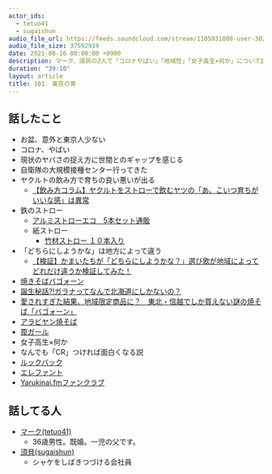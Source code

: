 ```yaml
---
actor_ids:
  - tetuo41
  - sugaishun
audio_file_url: https://feeds.soundcloud.com/stream/1105931008-user-302747142-yarukinai-101-2021-08-16.mp3
audio_file_size: 37592919
date: 2021-08-16 00:00:00 +0900
description: マーク、須貝の2人で「コロナやばい」「地域性」「女子高生×何か」について話しました。
duration: "39:10"
layout: article
title: 101. 東京の男
---
```


## 話したこと
- お盆、意外と東京人少ない
- コロナ、やばい
- 現状のヤバさの捉え方に世間とのギャップを感じる
- 自衛隊の大規模接種センター行ってきた
- ヤクルトの飲み方で育ちの良い悪いが出る
  - [【飲み方コラム】ヤクルトをストローで飲むヤツの「あ、こいつ育ちがいいな感」は異常](https://rocketnews24.com/2017/11/07/977771/)
- 鉄のストロー
  - [アルミストローエコ　5本セット通販](https://www.nitori-net.jp/ec/product/8914522s/)
  - 紙ストロー
    - [竹材ストロー １０本入り](https://www.muji.com/jp/ja/store/cmdty/detail/4550344242728)
- 「どちらにしようかな」は地方によって違う
  - [【検証】かまいたちが「どちらにしようかな？」選び歌が地域によってどれだけ違うか検証してみた！](https://www.youtube.com/watch?v=2PRCXVnAKBI)
- [焼きそばバゴォーン](https://www.maruchan.co.jp/cupyakisoba/detail02.html)
- [誕生秘話⁈ガラナってなんで北海道にしかないの？](https://www.hakodate-factory.com/west_wharf/news/%E8%AA%95%E7%94%9F%E7%A7%98%E8%A9%B1%E2%81%88%E3%82%AC%E3%83%A9%E3%83%8A%E3%81%A3%E3%81%A6%E3%81%AA%E3%82%93%E3%81%A7%E5%8C%97%E6%B5%B7%E9%81%93%E3%81%AB%E3%81%97%E3%81%8B%E3%81%AA%E3%81%84%E3%81%AE/)
- [愛されすぎた結果、地域限定商品に？　東北・信越でしか買えない謎の焼そば「バゴォーン」](https://maidonanews.jp/article/13492345)
- [アラビヤン焼そば](https://www.sanyofoods.co.jp/products/4736/)
- [罠ガール](https://comic-walker.com/contents/detail/KDCW_AM01100042010000_68/)
- 女子高生×何か
- なんでも「CR」つければ面白くなる説
- [ルックバック](https://shonenjumpplus.com/episode/3269754496401369355)
- [エレファント](https://filmarks.com/movies/29572)
- [Yarukinai.fmファンクラブ](https://note.com/tetuo41/circle)

## 話してる人
- [マーク(tetuo41)](https://twitter.com/tetuo41)
  - 36歳男性。既婚。一児の父です。
- [須貝(sugaishun)](https://twitter.com/sugaishun)
  - シャケをしばきつづける会社員
